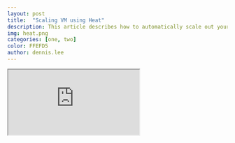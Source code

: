 ```yaml
---
layout: post
title:  "Scaling VM using Heat"
description: This article describes how to automatically scale out your Compute instances in response to heavy system usage. By using pre-defined rules that consider factors such as CPU or memory usage, you can configure Orchestration (heat) to add and remove additional instances automatically, when they are needed.
img: heat.png
categories: [one, two]
color: FFEFD5
author: dennis.lee
---
```

<iframe src="https://docs.google.com/document/d/e/2PACX-1vQydw4__H4RFQOva9_8L3SyHruAUCpy2-7syswBCbWUnChC5KwC9a4LlKnLme-S9u3S-s62h9JF_WDr/pub?embedded=true"></iframe>
